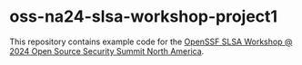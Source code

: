 # oss-na24-slsa-workshop-project1

This repository contains example code for the [OpenSSF SLSA Workshop @ 2024 Open Source Security Summit North America](https://github.com/slsa-framework/oss-na24-slsa-workshop).

